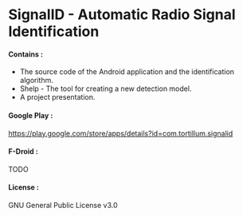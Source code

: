 # SignalID - Automatic Radio Signal Identification

#### Contains :  
- The source code of the Android application and the identification algorithm.  
- Shelp - The tool for creating a new detection model.  
- A project presentation.

#### Google Play :  
https://play.google.com/store/apps/details?id=com.tortillum.signalid

#### F-Droid :  
TODO

#### License :  
GNU General Public License v3.0
